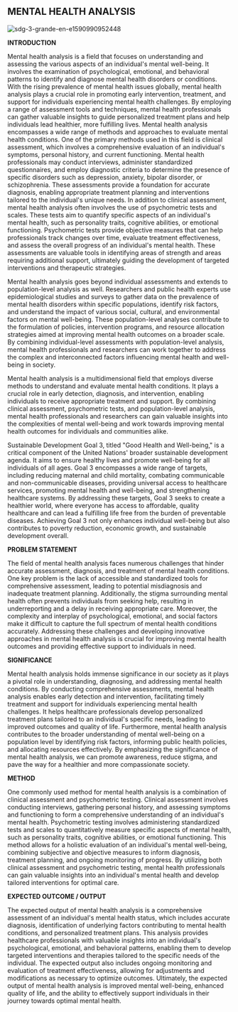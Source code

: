 ## MENTAL HEALTH ANALYSIS 


![sdg-3-grande-en-e1590990952448](https://github.com/hnzaldhn/BAT-404-FINAL-PROJECT/assets/113429035/dc955058-0fe7-4cc3-96f5-5677a7a94cdd)



**INTRODUCTION**


Mental health analysis is a field that focuses on understanding and assessing the various aspects of an individual's mental well-being. It involves the examination of psychological, emotional, and behavioral patterns to identify and diagnose mental health disorders or conditions. With the rising prevalence of mental health issues globally, mental health analysis plays a crucial role in promoting early intervention, treatment, and support for individuals experiencing mental health challenges. By employing a range of assessment tools and techniques, mental health professionals can gather valuable insights to guide personalized treatment plans and help individuals lead healthier, more fulfilling lives. Mental health analysis encompasses a wide range of methods and approaches to evaluate mental health conditions. One of the primary methods used in this field is clinical assessment, which involves a comprehensive evaluation of an individual's symptoms, personal history, and current functioning. Mental health professionals may conduct interviews, administer standardized questionnaires, and employ diagnostic criteria to determine the presence of specific disorders such as depression, anxiety, bipolar disorder, or schizophrenia. These assessments provide a foundation for accurate diagnosis, enabling appropriate treatment planning and interventions tailored to the individual's unique needs.
In addition to clinical assessment, mental health analysis often involves the use of psychometric tests and scales. These tests aim to quantify specific aspects of an individual's mental health, such as personality traits, cognitive abilities, or emotional functioning. Psychometric tests provide objective measures that can help professionals track changes over time, evaluate treatment effectiveness, and assess the overall progress of an individual's mental health. These assessments are valuable tools in identifying areas of strength and areas requiring additional support, ultimately guiding the development of targeted interventions and therapeutic strategies.

Mental health analysis goes beyond individual assessments and extends to population-level analysis as well. Researchers and public health experts use epidemiological studies and surveys to gather data on the prevalence of mental health disorders within specific populations, identify risk factors, and understand the impact of various social, cultural, and environmental factors on mental well-being. These population-level analyses contribute to the formulation of policies, intervention programs, and resource allocation strategies aimed at improving mental health outcomes on a broader scale. By combining individual-level assessments with population-level analysis, mental health professionals and researchers can work together to address the complex and interconnected factors influencing mental health and well-being in society.

Mental health analysis is a multidimensional field that employs diverse methods to understand and evaluate mental health conditions. It plays a crucial role in early detection, diagnosis, and intervention, enabling individuals to receive appropriate treatment and support. By combining clinical assessment, psychometric tests, and population-level analysis, mental health professionals and researchers can gain valuable insights into the complexities of mental well-being and work towards improving mental health outcomes for individuals and communities alike.

Sustainable Development Goal 3, titled "Good Health and Well-being," is a critical component of the United Nations' broader sustainable development agenda. It aims to ensure healthy lives and promote well-being for all individuals of all ages. Goal 3 encompasses a wide range of targets, including reducing maternal and child mortality, combating communicable and non-communicable diseases, providing universal access to healthcare services, promoting mental health and well-being, and strengthening healthcare systems. By addressing these targets, Goal 3 seeks to create a healthier world, where everyone has access to affordable, quality healthcare and can lead a fulfilling life free from the burden of preventable diseases. Achieving Goal 3 not only enhances individual well-being but also contributes to poverty reduction, economic growth, and sustainable development overall.


**PROBLEM STATEMENT**

The field of mental health analysis faces numerous challenges that hinder accurate assessment, diagnosis, and treatment of mental health conditions. One key problem is the lack of accessible and standardized tools for comprehensive assessment, leading to potential misdiagnosis and inadequate treatment planning. Additionally, the stigma surrounding mental health often prevents individuals from seeking help, resulting in underreporting and a delay in receiving appropriate care. Moreover, the complexity and interplay of psychological, emotional, and social factors make it difficult to capture the full spectrum of mental health conditions accurately. Addressing these challenges and developing innovative approaches in mental health analysis is crucial for improving mental health outcomes and providing effective support to individuals in need.

**SIGNIFICANCE**

Mental health analysis holds immense significance in our society as it plays a pivotal role in understanding, diagnosing, and addressing mental health conditions. By conducting comprehensive assessments, mental health analysis enables early detection and intervention, facilitating timely treatment and support for individuals experiencing mental health challenges. It helps healthcare professionals develop personalized treatment plans tailored to an individual's specific needs, leading to improved outcomes and quality of life. Furthermore, mental health analysis contributes to the broader understanding of mental well-being on a population level by identifying risk factors, informing public health policies, and allocating resources effectively. By emphasizing the significance of mental health analysis, we can promote awareness, reduce stigma, and pave the way for a healthier and more compassionate society.

**METHOD**    

One commonly used method for mental health analysis is a combination of clinical assessment and psychometric testing. Clinical assessment involves conducting interviews, gathering personal history, and assessing symptoms and functioning to form a comprehensive understanding of an individual's mental health. Psychometric testing involves administering standardized tests and scales to quantitatively measure specific aspects of mental health, such as personality traits, cognitive abilities, or emotional functioning. This method allows for a holistic evaluation of an individual's mental well-being, combining subjective and objective measures to inform diagnosis, treatment planning, and ongoing monitoring of progress. By utilizing both clinical assessment and psychometric testing, mental health professionals can gain valuable insights into an individual's mental health and develop tailored interventions for optimal care.

**EXPECTED OUTCOME / OUTPUT**

The expected output of mental health analysis is a comprehensive assessment of an individual's mental health status, which includes accurate diagnosis, identification of underlying factors contributing to mental health conditions, and personalized treatment plans. This analysis provides healthcare professionals with valuable insights into an individual's psychological, emotional, and behavioral patterns, enabling them to develop targeted interventions and therapies tailored to the specific needs of the individual. The expected output also includes ongoing monitoring and evaluation of treatment effectiveness, allowing for adjustments and modifications as necessary to optimize outcomes. Ultimately, the expected output of mental health analysis is improved mental well-being, enhanced quality of life, and the ability to effectively support individuals in their journey towards optimal mental health.











